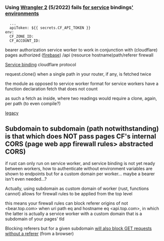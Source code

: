 ### Using [Wrangler 2](https://github.com/NickCarducci/mastercard-backbank) (5/2022) fails [for service](https://developers.cloudflare.com/workers/platform/environments/) bindings[' environments](https://developers.cloudflare.com/workers/wrangler/environments/)

````
  ...
  apiToken: ${{ secrets.CF_API_TOKEN }}
env:
  CF_ZONE_ID:
  CF_ACCOUNT_ID:
````

bearer authorization service worker to work in conjunction with (cloudflare) pages authorized ([firebase](https://github.com/NickCarducci/sausage/tree/maintenance/bear)) /api (resource hostname)path/referer firewall

[Service binding](https://blog.cloudflare.com/service-bindings-ga/) cloudflare protocol

request.clone() when a single path in your router, if any, is fetched twice

the module as opposed to service worker format for service workers have a function declaration fetch that does not count

as such a fetch as inside, where two readings would require a clone, again, per path (to even compile?)

[legacy](https://github.com/NickCarducci/mastercard-backbank-wrangler-1)

## Subdomain to subdomain (path notwithstanding) is that which does NOT pass pages CF's internal CORS (page web app firewall rules> abstracted CORS)

if rust can only run on service worker, and service binding is not yet ready between workers, how to authenticate without environment variables are shown to endpoints but for a custom domain per worker... maybe a bearer isn't even needed...?

Actually, using subdomain as custom domain of worker (rust, functions cannot) allows for firewall rules to be applied from the top level

this means your firewall rules can block referer origins of not <bear.top.com> when uri path eq and hostname eq <api.top.com>, in which the latter is actually a service worker with a custom domain that is a subdomain of your pages' tld

Blocking referers but for a given subdomain [will also block GET requests without a referer](https://markethistory.quora.com/Is-a-host-name-not-the-responding-URL-1) (from a browser)
